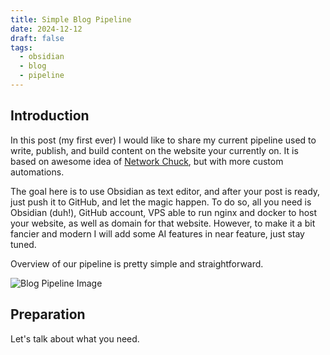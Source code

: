 ```yaml
---
title: Simple Blog Pipeline
date: 2024-12-12
draft: false
tags:
  - obsidian
  - blog
  - pipeline
---
```


## Introduction
In this post (my first ever) I would like to share my current pipeline used to write, publish, and build content on the website your currently on. It is based on awesome idea of [Network Chuck](https://www.youtube.com/watch?v=dnE7c0ELEH8), but with more custom automations. 

The goal here is to use Obsidian as text editor, and after your post is ready, just push it to GitHub, and let the magic happen. To do so, all you need is Obsidian (duh!), GitHub account, VPS able to run nginx and docker to host your website, as well as domain for that website. However, to make it a bit fancier and modern I will add some AI features in near feature, just stay tuned.

Overview of our pipeline is pretty simple and straightforward.

<img src="/images/blog_pipeline 1.svg" alt="Blog Pipeline Image" class="svg-image-class">

<!---[[blog_pipeline 1.svg]]{.svg-image-class}--->

## Preparation
Let's talk about what you need.